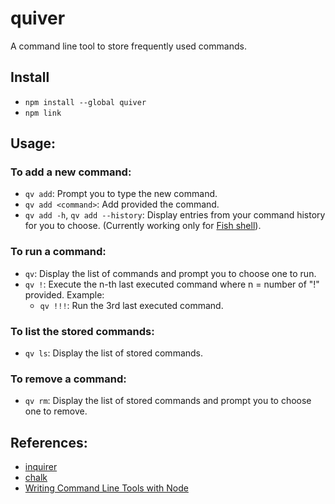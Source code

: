 # quiver

A command line tool to store frequently used commands.

## Install

* `npm install --global quiver`
* `npm link`

## Usage:

### To add a new command:

* `qv add`: Prompt you to type the new command.
* `qv add <command>`: Add provided the command.
* `qv add -h`, `qv add --history`: Display entries from your command history for you to choose. (Currently working only for [Fish shell](https://fishshell.com/)).

### To run a command:

* `qv`: Display the list of commands and prompt you to choose one to run.
* `qv !`: Execute the n-th last executed command where n = number of "!" provided. Example:
  * `qv !!!`: Run the 3rd last executed command.

### To list the stored commands:

* `qv ls`: Display the list of stored commands.

### To remove a command:

* `qv rm`: Display the list of stored commands and prompt you to choose one to remove.

## References:
* [inquirer](https://github.com/SBoudrias/Inquirer.js/)
* [chalk](https://github.com/SBoudrias/Inquirer.js/)
* [Writing Command Line Tools with Node](http://javascriptplayground.com/blog/2015/03/node-command-line-tool/)

